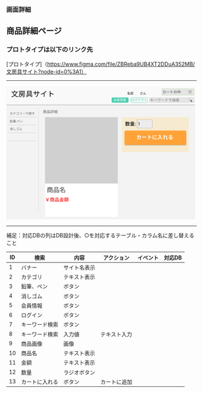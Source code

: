 ### 画面詳細

## 商品詳細ページ

### プロトタイプは以下のリンク先

[プロトタイプ]（https://www.figma.com/file/ZBReba9UB4XT2DDuA352MB/文房具サイト?node-id=0%3A1）
*****

<img src="img/商品詳細ログイン後.png" width=500>

*****

補足：対応DBの列はDB設計後、○を対応するテーブル・カラム名に差し替えること

| ID | 検索 | 内容 | アクション | イベント | 対応DB |
|----|-----|------|---------|-------|-------|
|1|バナー　|サイト名表示||||
|2|カテゴリ|テキスト表示||||
|3|鉛筆、ペン|ボタン||||
|4|消しゴム|ボタン||||
|5|会員情報|ボタン||||
|6|ログイン|ボタン||||
|7|キーワード検索|ボタン||||
|8|キーワード検索|入力値|テキスト入力|||
|9|商品画像|画像||||
|10|商品名|テキスト表示||||
|11|金額|テキスト表示||||
|12|数量|ラジオボタン||||
|13|カートに入れる|ボタン|カートに追加|||
